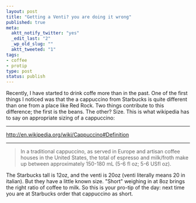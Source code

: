 ```yaml
---
layout: post
title: "Getting a Venti? you are doing it wrong"
published: true
meta:
  aktt_notify_twitter: "yes"
  _edit_last: "2"
  _wp_old_slug: ""
  aktt_tweeted: "1"
tags:
- coffee
- protip
type: post
status: publish
---
```

Recently, I have started to drink coffe more than in the past. One of the first things I noticed was that the a cappuccino from Starbucks is quite different than one from a place like Red Rock. Two things contribute to this difference; the first is the beans. The other? Size. This is what wikipedia has to say on appropriate sizing of a cappuccino:

----

<a href="http://en.wikipedia.org/wiki/Cappuccino#Definition">http://en.wikipedia.org/wiki/Cappuccino#Definition</a>

----

> In a traditional cappuccino, as served in Europe and artisan coffee houses in the United States, the total of espresso and milk/froth make up between approximately 150-180 mL (5-6 fl oz; 5-6 USfl oz).

The Starbucks tall is 12oz, and the venti is 20oz (venti literally means 20 in italian). But they have a little known size. "Short" weighing in at 8oz brings the right ratio of coffee to milk. So this is your pro-tip of the day: next time you are at Starbucks order that cappuccino as short.
